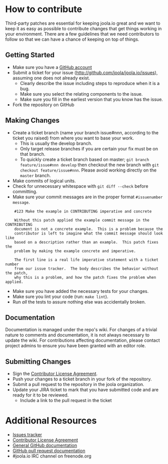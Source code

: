 # How to contribute

Third-party patches are essential for keeping joola.io great and we want to
keep it as easy as possible to contribute changes that get things working in
your environment. There are a few guidelines that we need contributors to
follow so that we can have a chance of keeping on top of things.

## Getting Started

* Make sure you have a [GitHub account](https://github.com/signup/free)
* Submit a ticket for your issue (http://github.com/joola/joola.io/issues),
assuming one does not already exist.
  * Clearly describe the issue including steps to reproduce when it is a bug.
  * Make sure you select the relating components to the issue.
  * Make sure you fill in the earliest version that you know has the issue.
* Fork the repository on GitHub

## Making Changes

* Create a ticket branch (name your branch issue#nnn, according to the ticket you raised) from where you want to base your work.
  * This is usually the develop branch.
  * Only target release branches if you are certain your fix must be on that
    branch.
  * To quickly create a ticket branch based on master; `git branch
    feature/issue#nnn develop` then checkout the new branch with `git
    checkout feature/issue#nnn`. Please avoid working directly on the
    `master` branch.
* Make commits of logical units.
* Check for unnecessary whitespace with `git diff --check` before committing.
* Make sure your commit messages are in the proper format `#issuenumber message`.

````
    #123 Make the example in CONTRIBUTING imperative and concrete

    Without this patch applied the example commit message in the CONTRIBUTING
    document is not a concrete example.  This is a problem because the
    contributor is left to imagine what the commit message should look like
    based on a description rather than an example.  This patch fixes the
    problem by making the example concrete and imperative.

    The first line is a real life imperative statement with a ticket number
    from our issue tracker.  The body describes the behavior without the patch,
    why this is a problem, and how the patch fixes the problem when applied.
````

* Make sure you have added the necessary tests for your changes.
* Make sure you lint your code (run: ```make lint```).
* Run _all_ the tests to assure nothing else was accidentally broken.

## Documentation

Documentation is managed under the repo's wiki.
For changes of a trivial nature to comments and documentation, it is not
always necessary to update the wiki. For contributions affecting documentation,
please contact project admins to ensure you have been granted with an editor role.

## Submitting Changes

* Sign the [Contributor License Agreement][cla].
* Push your changes to a ticket branch in your fork of the repository.
* Submit a pull request to the repository in the joola organization.
* Update your JIRA ticket to mark that you have submitted code and are ready for it to be reviewed.
  * Include a link to the pull request in the ticket

# Additional Resources

* [Issues tracker](http://github.com/joola/joola.io/issues)
* [Contributor License Agreement][cla]
* [General GitHub documentation](http://help.github.com/)
* [GitHub pull request documentation](http://help.github.com/send-pull-requests/)
* #joola.io IRC channel on freenode.org

[cla]: https://github.com/joola/joola.io/wiki/CLA